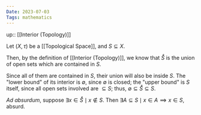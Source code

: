 ```yaml
---
Date: 2023-07-03
Tags: mathematics
---
```

up:: [[Interior (Topology)]]

Let $(X, \tau)$ be a [[Topological Space]], and $S \subseteq X$.

Then, by the definition of [[Interior (Topology)]], we know that $\mathring{S}$ is the union of open sets which are contained in $S$. 

Since all of them are contained in $S$, their union will also be inside $S$. The "lower bound" of its interior is $\emptyset$, since $\emptyset$ is closed; the "upper bound" is $S$ itself, since all open sets involved are $\subseteq S$; thus, $\emptyset \subseteq \mathring{S} \subseteq S$.

*Ad absurdum*, suppose $\exists x \in \mathring{S} \mid x \notin S$. 
Then $\exists A \subseteq S \mid x \in A \implies x \in S$, absurd.